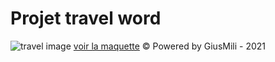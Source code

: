 # Projet travel word
![travel image](http://127.0.0.1:5500/asset/london2.jpg)
[voir la maquette](https://giusmili.github.io/travel_word_project/)
&copy; Powered by GiusMili - 2021 